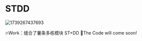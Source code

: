 # STDD
![1739267437693](https://github.com/user-attachments/assets/666fb083-0449-4ebc-b6af-3861680a9bc1)

🔥Work：缝合了薯条多栋模块 ST+DD
🍬The Code will come soon!
